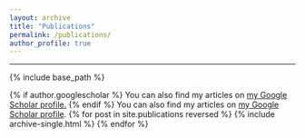```yaml
---
layout: archive
title: "Publications"
permalink: /publications/
author_profile: true
---
```

---
{% include base_path %}

{% if author.googlescholar %}
  You can also find my articles on <u><a href="{{author.googlescholar}}">my Google Scholar profile</a>.</u>
{% endif %}
You can also find my articles on <a href="{{author.googlescholar}}">my Google Scholar profile</a>.
{% for post in site.publications reversed %}
  {% include archive-single.html %}
{% endfor %}

